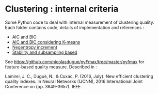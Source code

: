 # Clustering : internal criteria

Some Python code to deal with internal measurement of clustering quality.
Each folder contains code, details of implementation and references :
* [AIC and BIC](aicbiclikelihood)
* [AIC and BIC considering K-means](aicbicinertia)
* [Negentropy increment](negentropy)
* [Stability and subsampling based](subsamp)

See https://github.com/nicolasdugue/pyFmax/tree/master/pyfmax for feature-based quality measure.
Described in :

Lamirel, J. C., Dugué, N., & Cuxac, P. (2016, July). New efficient clustering quality indexes. In Neural Networks (IJCNN), 2016 International Joint Conference on (pp. 3649-3657). IEEE.
